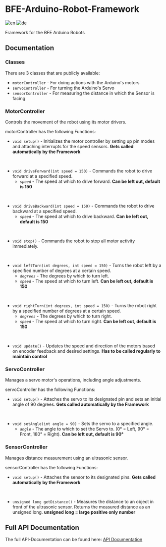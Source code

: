 # BFE-Arduino-Robot-Framework
[![en](https://img.shields.io/badge/lang-en-red.svg)](https://github.com/FlorianNoeverGOB/BFE-Arduino-Robot-Framework/blob/master/README.md)
[![de](https://img.shields.io/badge/lang-de-green.svg)](https://github.com/FlorianNoeverGOB/BFE-Arduino-Robot-Framework/blob/master/README.de.md)

Framework for the BFE Arduino Robots

## Documentation
### Classes
There are 3 classes that are publicly available:
- `motorController` - For doing actions with the Arduino's motors
- `servoController` - For turning the Arduino's Servo
- `sensorController` - For measuring the distance in which the Sensor is facing

### MotorController
Controls the movement of the robot using its motor drivers.

motorController has the following Functions:
- `void setup()` - Initializes the motor controller by setting up pin modes and attaching interrupts for the speed sensors. **Gets called automatically by the Framework**

<br/>

- `void driveForward(int speed = 150)` - Commands the robot to drive forward at a specified speed.
  - *`speed`* - The speed at which to drive forward. **Can be left out, default is 150**

<br/>

- `void driveBackward(int speed = 150)` - Commands the robot to drive backward at a specified speed.
  - *`speed`* - The speed at which to drive backward. **Can be left out, default is 150**

<br/>

- `void stop()` - Commands the robot to stop all motor activity immediately.

<br/>

- `void leftTurn(int degrees, int speed = 150)` - Turns the robot left by a specified number of degrees at a certain speed.
  - *`degrees`* - The degrees by which to turn left.
  - *`speed`* - The speed at which to turn left. **Can be left out, default is 150**

<br/>

- `void rightTurn(int degrees, int speed = 150)` - Turns the robot right by a specified number of degrees at a certain speed.
  - *`degrees`* - The degrees by which to turn right.
  - *`speed`* - The speed at which to turn right. **Can be left out, default is 150**

<br/>

- `void update()` - Updates the speed and direction of the motors based on encoder feedback and desired settings. **Has to be called regularly to maintain control**

### ServoController
Manages a servo motor's operations, including angle adjustments.

servoController has the following Functions:
- `void setup()` - Attaches the servo to its designated pin and sets an initial angle of 90 degrees. **Gets called automatically by the Framework**

<br/>

- `void setAngle(int angle = 90)` - Sets the servo to a specified angle.
  - *`angle`* - The angle to which to set the Servo to. (0° = Left, 90° = Front, 180° = Right). **Can be left out, default is 90°**

### SensorController
Manages distance measurement using an ultrasonic sensor.

sensorController has the following Functions:
- `void setup()` - Attaches the sensor to its designated pins. **Gets called automatically by the Framework**

<br/>

- `unsigned long getDistance()` - Measures the distance to an object in front of the ultrasonic sensor. Returns the measured distance as an unsigned long. **unsigned long = large positive only number**

## Full API Documentation
The full API-Documentation can be found here: [API Documentation](https://floriannoevergob.github.io/BFE-Arduino-Robot-Framework/index.html)
